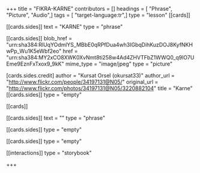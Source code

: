+++
title = "FIKRA-KARNE"
contributors = []
headings = [ "Phrase", "Picture", "Audio",]
tags = [ "target-language:tr",]
type = "lesson"
[[cards]]

[[cards.sides]]
text = "KARNE"
type = "phrase"

[[cards.sides]]
blob_href = "urn:sha384:RlUqYOdmlYS_MBbE0qRPfDua4wh3IGbqDihKuzDOJ8KyfNKHwPp_Wu1K5eWbf2eo"
href = "urn:sha384:MY2xCO8XWK0XvNmt8ti258w4Ad4ZHVTFbZ1WWQ0_q9lO7UEme9EznFxTxox9_9kK"
mime_type = "image/jpeg"
type = "picture"

[cards.sides.credit]
author = "Kursat Orsel (okursat33)"
author_url = "http://www.flickr.com/people/34197131@N05/"
original_url = "http://www.flickr.com/photos/34197131@N05/3220882104"
title = "Karne"
[[cards.sides]]
type = "empty"

[[cards]]

[[cards.sides]]
text = ""
type = "phrase"

[[cards.sides]]
type = "empty"

[[cards.sides]]
type = "empty"

[[interactions]]
type = "storybook"

+++
